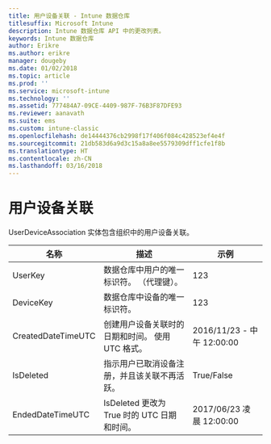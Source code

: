 ```yaml
---
title: 用户设备关联 - Intune 数据仓库
titlesuffix: Microsoft Intune
description: Intune 数据仓库 API 中的更改列表。
keywords: Intune 数据仓库
author: Erikre
ms.author: erikre
manager: dougeby
ms.date: 01/02/2018
ms.topic: article
ms.prod: ''
ms.service: microsoft-intune
ms.technology: ''
ms.assetid: 777484A7-09CE-4409-987F-76B3F87DFE93
ms.reviewer: aanavath
ms.suite: ems
ms.custom: intune-classic
ms.openlocfilehash: de14444376cb2998f17f406f084c428523ef4e4f
ms.sourcegitcommit: 21db583d6a9d3c15a8a8ee5579309dff1cfe1f8b
ms.translationtype: HT
ms.contentlocale: zh-CN
ms.lasthandoff: 03/16/2018
---
```

# <a name="user-device-association"></a>用户设备关联

UserDeviceAssociation 实体包含组织中的用户设备关联。

| 名称               | 描述                                                                                      | 示例                |
|--------------------|--------------------------------------------------------------------------------------------------|------------------------|
| UserKey            | 数据仓库中用户的唯一标识符。 （代理键）。                              | 123                    |
| DeviceKey          | 数据仓库中设备的唯一标识符。                                            | 123                    |
| CreatedDateTimeUTC | 创建用户设备关联时的日期和时间。 使用 UTC 格式。                                | 2016/11/23 - 中午 12:00:00 |
| IsDeleted          | 指示用户已取消设备注册，并且该关联不再活跃。 | True/False             |
| EndedDateTimeUTC   | IsDeleted 更改为 True 时的 UTC 日期和时间。                                              | 2017/06/23 凌晨 12:00:00 |
